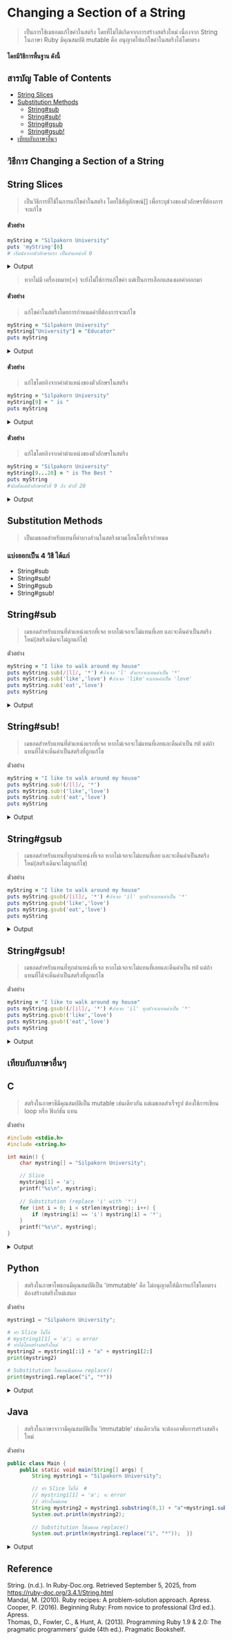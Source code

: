 ###

# Changing a Section of a String
 >  เป็นการใช้เมธอดแก้ไขค่าในสตริง โดยที่ไม่ได้เกิดจากการสร้างสตริงใหม่ เนื่องจาก String ในภาษา Ruby มีคุณสมบัติ mutable คือ อนุญาตให้แก้ไขค่าในสตริงได้โดยตรง
  #### โดยมีวิธีการพื้นฐาน ดังนี้ 
   
## สารบัญ Table of Contents

  - [String Slices](#string-slices)
  - [Substitution Methods](#substitution-methods)
    - [String#sub](#stringsub)
    - [String#sub!](#stringgsub)
    - [String#gsub](#stringgsub) 
    - [String#gsub!](#stringgsub)
 - [เทียบกับภาษาอื่นๆ](#%E0%B9%80%E0%B8%97%E0%B8%B5%E0%B8%A2%E0%B8%9A%E0%B8%81%E0%B8%B1%E0%B8%9A%E0%B8%A0%E0%B8%B2%E0%B8%A9%E0%B8%B2%E0%B8%AD%E0%B8%B7%E0%B9%88%E0%B8%99%E0%B9%86)

## วิธีการ Changing a Section of a String 
## String Slices 
   >เป็นวิธีการที่ใช้ในการแก้ไขค่าในสตริง โดยใช้สัญลักษณ์[] เพื่อระบุช่วงของตัวอักษรที่ต้องการจะแก้ไข
#### ตัวอย่าง
   ```ruby
myString = "Silpakorn University"
puts 'myString'[0] 
 # เริ่มนับจากตัวอักษรแรก เป็นตำแหน่งที่ 0
```
<details>
   <summary>Output</summary>

 > S

</details>

  > หากไม่มี เครื่องหมาย(=) จะยังไม่ใช่การแก้ไขค่า แต่เป็นการเลือกแสดงผลค่าออกมา
#### ตัวอย่าง
  > แก้ไขค่าในสตริงโดยการกำหนดคำที่ต้องการจะแก้ไข
```ruby
myString = "Silpakorn University"
myString["University"] = "Educator"
puts myString

```
<details>
   <summary>Output</summary>

 > Silpakorn Educator

</details>
 
#### ตัวอย่าง
>แก้ไขโดยอิงจากค่าตำแหน่งของตัวอักษรในสตริง

   ```ruby
myString = "Silpakorn University"
myString[9] = " is " 
puts myString

```
<details>
   <summary>Output</summary>

  > Silpakorn is University

</details>
   

 

#### ตัวอย่าง
> แก้ไขโดยอิงจากค่าตำแหน่งของตัวอักษรในสตริง

```ruby
myString = "Silpakorn University"
myString[9...20] = " is The Best "
puts myString
#นับตั้งแต่ตัวอักษรตัวที่ 9 ถึง ตัวที่ 20 
```
<details>
   <summary>Output</summary>
   
   > Silpakorn is The Best 

</details>



## Substitution Methods
   > เป็นเมธอดสำหรับแทนที่ค่าบางส่วนในสตริงตามเงื่อนไขที่เรากำหนด
   
   ### แบ่งออกเป็น 4 วิธี ได้แก่
   - String#sub 
   - String#sub!
   - String#gsub
   - String#gsub!
## String#sub 
>เมธอดสำหรับแทนที่ตำแหน่งแรกที่เจอ หากไม่เจอจะไม่แทนที่เลย และจะคืนค่าเป็นสตริงใหม่(สตริงเดิมจะไม่ถูกแก้ไข)

ตัวอย่าง

```ruby
myString = "I like to walk around my house"
puts myString.sub(/[l]/, '*') #ถ้าเจอ 'l' ตัวแรกจะแทนค่าเป็น '*'
puts myString.sub('like','love') #ถ้าเจอ 'like'จะแทนค่าเป็น 'love'
puts myString.sub('eat','love')
puts myString
```
<details>
   <summary>Output</summary>
   
>I *ike to walk around my house </br>
>I love to walk around my house </br>
>I like to walk around my house     #ไม่เจอคำว่า 'eat' สตริงจึงไม่เปลี่ยนแปลง </br>
>I like to walk around my house     #ไม่มีการเปลี่ยนแปลงสตริงเดิม </br>

</details>


## String#sub!
>เมธอดสำหรับแทนที่ตำแหน่งแรกที่เจอ หากไม่เจอจะไม่แทนที่เลยและคืนค่าเป็น nil แต่ถ้าแทนที่ได้จะคืนค่าเป็นสตริงที่ถูกแก้ไข 

 ตัวอย่าง
 ```ruby
myString = "I like to walk around my house" 
puts myString.sub!(/[l]/, '*') 
puts myString.sub!('like','love')
puts myString.sub!('eat','love')
puts myString
```
<details>
   <summary>Output</summary>
   
>I *ike to walk around my house  </br>
>(                                                  ) #คืนค่าเป็น nil   </br>
>(                                                  ) #คืนค่าเป็น nil   </br>
>I *ike to walk around my house #สตริงเดิมที่ถูกเปลี่ยนแปลง </br>

</details>
    
      
## String#gsub
>เมธอดสำหรับแทนที่ทุกตำแหน่งที่เจอ หากไม่เจอจะไม่แทนที่เลย และจะคืนค่าเป็นสตริงใหม่(สตริงเดิมจะไม่ถูกแก้ไข)

ตัวอย่าง
 ```ruby
myString = "I like to walk around my house"
puts myString.gsub(/[il]/, '*') #ถ้าเจอ 'il' ทุกตัวจะแทนค่าเป็น '*'
puts myString.gsub('like','love')
puts myString.gsub('eat','love')
puts myString
```
<details>
   <summary>Output</summary>
   
>I **ke to wa*k around my house </br>
>I love to walk around my house </br>
>I like to walk around my house </br>
>I like to walk around my house </br>

</details>
    
## String#gsub!
>เมธอดสำหรับแทนที่ทุกตำแหน่งที่เจอ หากไม่เจอจะไม่แทนที่เลยและคืนค่าเป็น nil แต่ถ้าแทนที่ได้จะคืนค่าเป็นสตริงที่ถูกแก้ไข 

ตัวอย่าง

```ruby
myString = "I like to walk around my house"
puts myString.gsub!(/[il]/, '*') #ถ้าเจอ 'il' ทุกตัวจะแทนค่าเป็น '*'
puts myString.gsub!('like','love')
puts myString.gsub!('eat','love')
puts myString
```
<details>
   <summary>Output</summary>

>I **ke to wa*k around my house </br>
>(                                                  ) #คืนค่าเป็น nil   </br>
>(                                                  ) #คืนค่าเป็น nil   </br>
>I **ke to wa*k around my house #สตริงเดิมถูกเปลี่ยนแปลง </br>

</details>
      

## เทียบกับภาษาอื่นๆ
## C
> สตริงในภาษาซีมีคุณสมบัติเป็น mutable เช่นเดียวกัน แต่เมธอดสำเร็จรูป ต้องใช้การเขียน loop หรือ ฟังก์ชัน แทน

ตัวอย่าง

```c
#include <stdio.h>
#include <string.h>

int main() {
    char mystring[] = "Silpakorn University";

    // Slice
    mystring[1] = 'a';
    printf("%s\n", mystring);
    
    // Substitution (replace 'i' with '*')
    for (int i = 0; i < strlen(mystring); i++) {
        if (mystring[i] == 'i') mystring[i] = '*';
    }
    printf("%s\n", mystring); 
}
```
<details>
   <summary>Output</summary>

>Salpakorn University </br>
>Salpakorn Un* vers* ty </br>


</details>


## Python
> สตริงในภาษาไพธอนมีคุณสมบัติเป็น 'immutable' คือ ไม่อนุญาตให้มีการแก้ไขโดยตรง ต้องสร้างสตริงใหม่เสมอ

ตัวอย่าง

```python
mystring1 = "Silpakorn University";

# ทำ Slice ไม่ได้
# mystring1[1] = 'a'; จะ error
# ทำได้โดยสร้างสตริงใหม่
mystring2 = mystring1[:1] + "a" + mystring1[2:]
print(mystring2)  

# Substitution ไพธอนมีเมธอด replace()
print(mystring1.replace("i", "*"))

```
<details>
   <summary>Output</summary>

>Salpakorn University </br>
>S * lpakorn Un*vers*ty </br>

</details>





## Java
>สตริงในภาษาจาวามีคุณสมบัติเป็น 'immutable' เช่นเดียวกัน จะต้องอาศัยการสร้างสตริงใหม่
>
ตัวอย่าง


```java
public class Main {
    public static void main(String[] args) {
        String mystring1 = "Silpakorn University";

        // ทำ Slice ไม่ได้  #
        // mystring1[1] = 'a'; จะ error
        // สร้างใหม่แทน
        String mystring2 = mystring1.substring(0,1) + "a"+mystring1.substring(2);
        System.out.println(mystring2); 
        
        // Substitution ใช้เมธอด replace()
        System.out.println(mystring1.replace("i", "*"));  }}
```
<details>
   <summary>Output</summary>

>Salpakorn University </br>
>S* lpakorn Un* vers* ty </br>
 
</details>




## Reference 
String. (n.d.). In Ruby-Doc.org. Retrieved September 5, 2025, from https://ruby-doc.org/3.4.1/String.html </br>
Mandal, M. (2010). Ruby recipes: A problem-solution approach. Apress. </br>
Cooper, P. (2016). Beginning Ruby: From novice to professional (3rd ed.). Apress. </br>
Thomas, D., Fowler, C., & Hunt, A. (2013). Programming Ruby 1.9 & 2.0: The pragmatic programmers’ guide (4th ed.). Pragmatic Bookshelf. </br>


